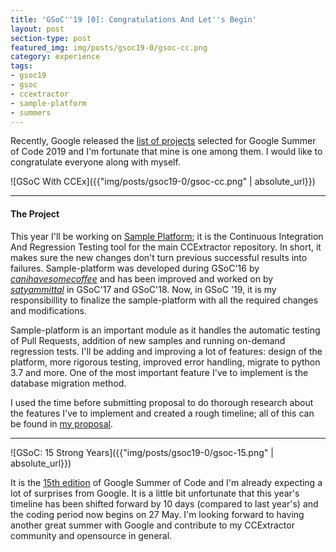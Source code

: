 ```yaml
---
title: 'GSoC''19 [0]: Congratulations And Let''s Begin'
layout: post
section-type: post
featured_img: img/posts/gsoc19-0/gsoc-cc.png
category: experience
tags:
- gsoc19
- gsoc
- ccextractor
- sample-platform
- summers
---
```


Recently, Google released the [list of projects](https://summerofcode.withgoogle.com/projects/) selected for Google Summer of Code 2019 and I'm fortunate that mine is one among them. I would like to congratulate everyone along with myself.

![GSoC With CCEx]({{"img/posts/gsoc19-0/gsoc-cc.png" | absolute_url}})

---
#### The Project

This year I'll be working on [Sample Platform](https://sampleplatform.ccextractor.org); it is the Continuous Integration And Regression Testing tool for the main CCExtractor repository. In short, it makes sure the new changes don't turn previous successful results into failures. Sample-platform was developed during GSoC'16 by *[canihavesomecoffee](https://github.com/canihavesomecoffee)* and has been improved and worked on by *[satyammittal](https://github.com/satyammittal)* in GSoC'17 and GSoC'18. Now, in GSoC '19, it is my responsibillity to finalize the sample-platform with all the required changes and modifications.

Sample-platform is an important module as it handles the automatic testing of Pull Requests, addition of new samples and running on-demand regression tests. I'll be adding and improving a lot of features: design of the platform, more rigorous testing, improved error handling, migrate to python 3.7 and more. One of the most important feature I've to implement is the database migration method.

I used the time before submitting proposal to do thorough research about the features I've to implement and created a rough timeline; all of this can be found in [my proposal](https://github.com/thealphadollar/gsoc19-proposal).

---

![GSoC: 15 Strong Years]({{"img/posts/gsoc19-0/gsoc-15.png" | absolute_url}})

It is the [15th edition](https://opensource.googleblog.com/2018/11/google-summer-of-code-15-years-strong.html) of Google Summer of Code and I'm already expecting a lot of surprises from Google. It is a little bit unfortunate that this year's timeline has been shifted forward by 10 days (compared to last year's) and the coding period now begins on 27 May. I'm looking forward to having another great summer with Google and contribute to my CCExtractor community and opensource in general.